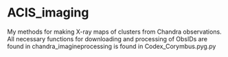 # ACIS_imaging
My methods for making X-ray maps of clusters from Chandra observations.
All necessary functions for downloading and processing of ObsIDs are found in chandra_imagineprocessing is found in Codex_Corymbus.pyg.py
